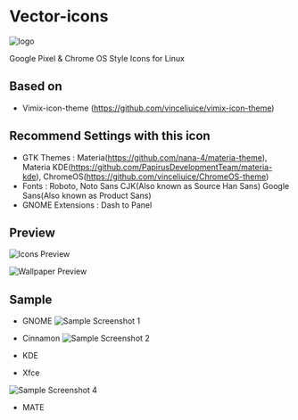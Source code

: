 # Vector-icons

![logo](logo.png)

Google Pixel & Chrome OS Style Icons for Linux

## Based on

* Vimix-icon-theme (https://github.com/vinceliuice/vimix-icon-theme)

## Recommend Settings with this icon

* GTK Themes : Materia(https://github.com/nana-4/materia-theme), Materia KDE(https://github.com/PapirusDevelopmentTeam/materia-kde), ChromeOS(https://github.com/vinceliuice/ChromeOS-theme)
* Fonts : Roboto, Noto Sans CJK(Also known as Source Han Sans) Google Sans(Also known as Product Sans)
* GNOME Extensions : Dash to Panel

## Preview

![Icons Preview](preview/preview-icons.png)

![Wallpaper Preview](preview/preview-wallpapers.png)

## Sample

* GNOME
![Sample Screenshot 1](screenshots/screenshot-gnome.png)

* Cinnamon
![Sample Screenshot 2](screenshots/screenshot-cinnamon.png)

* KDE

* Xfce

![Sample Screenshot 4](screenshots/screenshot-xfce.png)

* MATE
